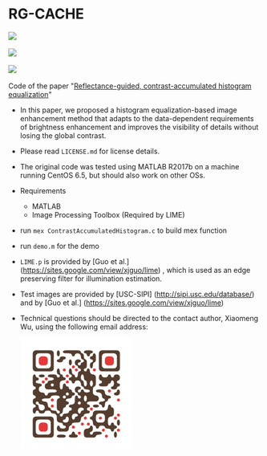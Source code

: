 # RG-CACHE

![](https://img.shields.io/badge/MATLAB-R2017b-green.svg)

![](https://img.shields.io/badge/MATLAB-Image%20Processing%20Toolbox-green.svg)

![](https://img.shields.io/badge/OS-CentOS%206.5-green.svg)

Code of the paper "[Reflectance-guided, contrast-accumulated histogram equalization](https://www.researchgate.net/publication/341083911_Reflectance-guided_contrast-accumulated_histogram_equalization)"

* In this paper, we proposed a histogram equalization-based image enhancement method that adapts to the data-dependent requirements of brightness enhancement and improves the visibility of details without losing the global contrast.

* Please read `LICENSE.md` for license details.

* The original code was tested using MATLAB R2017b on a machine running CentOS 6.5, but should also work on other OSs.

* Requirements

  * MATLAB
  * Image Processing Toolbox (Required by LIME)

* run `mex ContrastAccumulatedHistogram.c` to build mex function

* run `demo.m` for the demo

* `LIME.p` is provided by [Guo et al.] (https://sites.google.com/view/xjguo/lime) , which is used as an edge preserving filter for illumination estimation.

* Test images are provided by [USC-SIPI] (http://sipi.usc.edu/database/) and by [Guo et al.] (https://sites.google.com/view/xjguo/lime)

* Technical questions should be directed to the contact author, Xiaomeng Wu, using the following email address:

  ![qr](qr.png)

